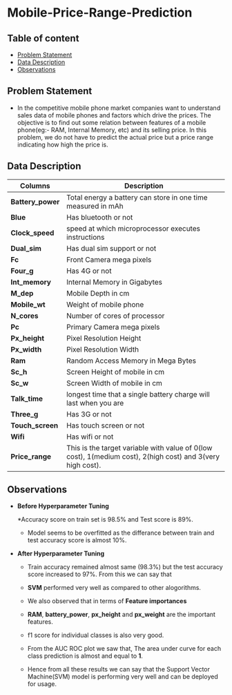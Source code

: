 # Mobile-Price-Range-Prediction


## Table of content

- [Problem Statement](#Problem-Statement)
- [Data Description](#Data-Description)
- [Observations](#Observations)


## Problem Statement

* In the competitive mobile phone market companies want to understand sales data of mobile phones and factors which drive the prices. The objective is to find out some relation between features of a mobile phone(eg:- RAM, Internal Memory, etc) and its selling price. In this problem, we do not have to predict the actual price but a price range indicating how high the price is.


## Data Description 


| Columns  | Description |
| ------------- | ------------- |
| **Battery_power**  | Total energy a battery can store in one time measured in mAh  |
| **Blue**  | Has bluetooth or not  |
|**Clock_speed**|  speed at which microprocessor executes instructions|
|**Dual_sim** | Has dual sim support or not |
|**Fc** | Front Camera mega pixels|
|**Four_g** | Has 4G or not|
|**Int_memory** | Internal Memory in Gigabytes|
|**M_dep** | Mobile Depth in cm|
|**Mobile_wt** | Weight of mobile phone|
|**N_cores** | Number of cores of processor|
|**Pc** | Primary Camera mega pixels|
|**Px_height** | Pixel Resolution Height|
|**Px_width** | Pixel Resolution Width|
|**Ram**  |Random Access Memory in Mega Bytes|
|**Sc_h** | Screen Height of mobile in cm|
|**Sc_w** | Screen Width of mobile in cm|
|**Talk_time** | longest time that a single battery charge will last when you are|
|**Three_g** | Has 3G or not|
|**Touch_screen** | Has touch screen or not|
|**Wifi** | Has wifi or not|
|**Price_range** | This is the target variable with value of 0(low cost), 1(medium cost), 2(high cost) and 3(very high cost). |

## Observations

* **Before Hyperparameter Tuning**

  *Accuracy score on train set is 98.5% and Test score is 89%.

  * Model seems to be overfitted as the differance between train and test accuracy score is almost 10%.


* **After Hyperparameter Tuning** 


  * Train accuracy remained almost same (98.3%) but the test accuracy score increased to 97%. From this we can say that

  * **SVM** performed very well as compared to other alogorithms.

  * We also observed that in terms of **Feature importances**

  * **RAM**, **battery_power**, **px_height** and **px_weight** are the important features.

  * f1 score for individual classes is also very good.

  * From the AUC ROC plot we saw that, The area under curve for each class prediction is almost and equal to **1**.

  * Hence from all these results we can say that the Support Vector Machine(SVM) model is performing very well and can be deployed for usage.
